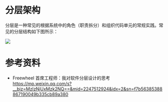 # 分层架构

分层是一种常见的根据系统中的角色（职责拆分）和组织代码单元的常规实践。常见的分层结构如下图所示：

![](https://assets.ng-tech.icu/item/20230430220925.png)

# 参考资料

- Freewheel 首席工程师：我对软件分层设计的思考 https://mp.weixin.qq.com/s?__biz=MzIzNjUxMzk2NQ==&mid=2247512924&idx=2&sn=f7b56385388867190049b335cb89a380
